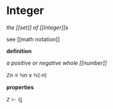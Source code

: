 # Integer

_the [[set]] of [[integer]]s_

see [[math notation]]

**definition**

_a positive or negative whole [[number]]_

$\mathbb Z n \equiv \mathbb N n \lor \mathbb N (\cdot n)$

**properties**

$\mathbb Z \vdash \mathbb Q$
